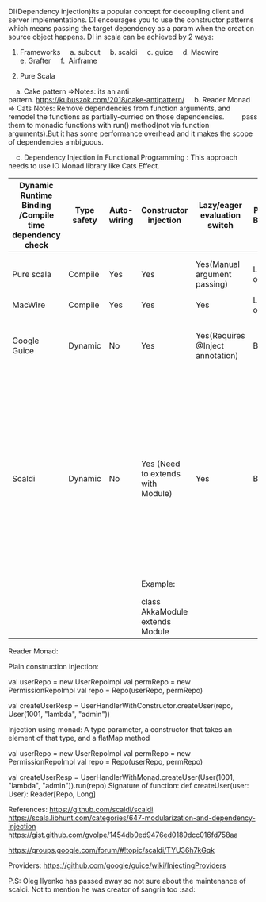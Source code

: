 
DI(Dependency injection)Its a popular concept for decoupling client and server implementations.
DI encourages you to use the constructor patterns which means passing the target dependency as 
a param when the creation source object happens.
DI in scala can be achieved by 2 ways:
1. Frameworks
    a. subcut 
    b. scaldi 
    c. guice 
    d. Macwire
    e. Grafter
    f.  Airframe

2. Pure Scala

    a. Cake pattern =>Notes: its an anti pattern. https://kubuszok.com/2018/cake-antipattern/ 
    b. Reader Monad => Cats Notes: Remove dependencies from function arguments, and remodel the functions as partially-curried on those dependencies. 
        pass them to monadic functions with run() method(not via function arguments).But it has some performance overhead and it makes the scope of dependencies ambiguous.

    c. Dependency Injection in Functional Programming : This approach needs to use IO Monad library like Cats Effect.




| Dynamic Runtime Binding /Compile time dependency check | Type safety | Auto-wiring | Constructor injection             | Lazy/eager evaluation switch     | Provider Bindings | Life-Cycle management                                                                                                                              | Additional notes                                                                            |                                                                                                                                                                                                                                                                                                                                                            |
|--------------------------------------------------------|-------------|-------------|-----------------------------------|----------------------------------|-------------------|----------------------------------------------------------------------------------------------------------------------------------------------------|---------------------------------------------------------------------------------------------|------------------------------------------------------------------------------------------------------------------------------------------------------------------------------------------------------------------------------------------------------------------------------------------------------------------------------------------------------------|
|                                                        |             |             |                                   |                                  |                   |                                                                                                                                                    |                                                                                             |                                                                                                                                                                                                                                                                                                                                                            |
|                                                        |             |             |                                   |                                  |                   |                                                                                                                                                    |                                                                                             |                                                                                                                                                                                                                                                                                                                                                            |
| Pure scala                                             | Compile     | Yes         | Yes                               | Yes(Manual argument passing)     | Lazy only         | Limited need to use implicits                                                                                                                      | Need to use IO monad library like Cats                                                      |                                                                                                                                                                                                                                                                                                                                                            |
|                                                        |             |             |                                   |                                  |                   |                                                                                                                                                    |                                                                                             |                                                                                                                                                                                                                                                                                                                                                            |
| MacWire                                                | Compile     | Yes         | Yes                               | Yes                              | Lazy only         | Use wireWith                                                                                                                                       | Yes(inject interceptor with using reflection)                                               | Use wire keyword to create dependency                                                                                                                                                                                                                                                                                                                      |
|                                                        |             |             |                                   |                                  |                   |                                                                                                                                                    |                                                                                             | No need for lazy vals.                                                                                                                                                                                                                                                                                                                                     |
| Google Guice                                           | Dynamic     | No          | Yes                               | Yes(Requires @Inject annotation) | Both              | Yes Need to define special classes called Provider.:                                                                                               | Yes but needs an extension called airlift                                                   |                                                                                                                                                                                                                                                                                                                                                            |
|                                                        |             |             |                                   |                                  |                   | https://github.com/google/guice/wiki/InjectingProviders                                                                                            | https://github.com/airlift/airlift/tree/master/bootstrap/src/main/java/io/airlift/bootstrap |                                                                                                                                                                                                                                                                                                                                                            |
|                                                        |             |             |                                   |                                  |                   | And @provider annotation                                                                                                                           |                                                                                             |                                                                                                                                                                                                                                                                                                                                                            |
| Scaldi                                                 | Dynamic     | No          | Yes (Need to extends with Module) | Yes                              | Both              | Yes use toProvider                                                                                                                                 | Yes                                                                                         | Scaldi uses implicit Injector parameter, which is necessary for the implementation of annotation/reflection-free injection mechanism. Scaldi also has several features that I haven't seen in guice, like conditional bindings, propertiy injector or macro for constructor injector (which is similar to macwire, but uses scaldi's injection mechanism). |
|                                                        |             |             |                                   |                                  |                   |                                                                                                                                                    |                                                                                             |                                                                                                                                                                                                                                                                                                                                                            |
|                                                        |             |             | Example:                          |                                  |                   | Example: https://github.com/Mironor/play-silhouette-mongodb-seed/blob/9ea66fd80b66f92f39a6499600efb731cd07f0f6/app/utils/di/SilhouetteModule.scala |                                                                                             |                                                                                                                                                                                                                                                                                                                                                            |
|                                                        |             |             | class AkkaModule extends Module   |                                  |                   |                                                                                                                                                    |                                                                                             |                                                                                                                                                                                                                                                                                                                                                            |




Reader Monad:

Plain construction injection:

val userRepo = new UserRepoImpl
val permRepo = new PermissionRepoImpl
val repo = Repo(userRepo, permRepo) 

val createUserResp = UserHandlerWithConstructor.createUser(repo, User(1001, "lambda", "admin"))


Injection using monad:
A type parameter, a constructor that takes an element of that type, and a flatMap method

val userRepo = new UserRepoImpl
val permRepo = new PermissionRepoImpl
val repo = Repo(userRepo, permRepo) 

val createUserResp = UserHandlerWithMonad.createUser(User(1001, "lambda", "admin")).run(repo) 
Signature of function: def createUser(user: User): Reader[Repo, Long]






References:
https://github.com/scaldi/scaldi
https://scala.libhunt.com/categories/647-modularization-and-dependency-injection
https://gist.github.com/gvolpe/1454db0ed9476ed0189dcc016fd758aa

https://groups.google.com/forum/#!topic/scaldi/TYU36h7kGqk

Providers: https://github.com/google/guice/wiki/InjectingProviders

P.S: Oleg Ilyenko has passed away so not sure about the maintenance of scaldi. Not to mention he was creator of sangria too :sad:
